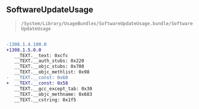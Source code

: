 ## SoftwareUpdateUsage

> `/System/Library/UsageBundles/SoftwareUpdateUsage.bundle/SoftwareUpdateUsage`

```diff

-1308.1.4.100.0
+1308.1.5.0.0
   __TEXT.__text: 0xcfc
   __TEXT.__auth_stubs: 0x220
   __TEXT.__objc_stubs: 0x700
   __TEXT.__objc_methlist: 0x98
-  __TEXT.__const: 0x60
+  __TEXT.__const: 0x58
   __TEXT.__gcc_except_tab: 0x30
   __TEXT.__objc_methname: 0x683
   __TEXT.__cstring: 0x1f5

```
